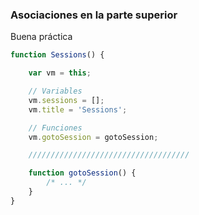 ### Asociaciones en la parte superior

Buena práctica

```JavaScript
function Sessions() {

    var vm = this;

    // Variables
    vm.sessions = [];
    vm.title = 'Sessions';

    // Funciones
    vm.gotoSession = gotoSession;

    ////////////////////////////////////

    function gotoSession() {
        /* ... */
    }
}
```

